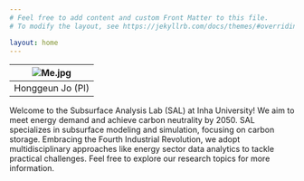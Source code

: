 ```yaml
---
# Feel free to add content and custom Front Matter to this file.
# To modify the layout, see https://jekyllrb.com/docs/themes/#overriding-theme-defaults

layout: home
---
```


| ![Me.jpg](https://post-phinf.pstatic.net/MjAxNzAzMTNfMjQ1/MDAxNDg5MzY1MjIzMzcx.WXmdFDCl9eTa69AJMAQSL0Bfw9QIcYue0dkio3d7Gb4g.Ub82bfg1Wf-6Jzkpu4UvDp6kl9ia6E4-YizEOWwv2H4g.JPEG/mug_obj_201703130933432112.jpg?type=w1080?raw=true) | 
|:--:| 
| Honggeun Jo (PI) |


Welcome to the Subsurface Analysis Lab (SAL) at Inha University! We aim to meet energy demand and achieve carbon neutrality by 2050. SAL specializes in subsurface modeling and simulation, focusing on carbon storage. Embracing the Fourth Industrial Revolution, we adopt multidisciplinary approaches like energy sector data analytics to tackle practical challenges. Feel free to explore our research topics for more information.